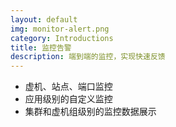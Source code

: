 ```yaml
---
layout: default
img: monitor-alert.png
category: Introductions
title: 监控告警
description: 端到端的监控，实现快速反馈
---
```


 * 虚机、站点、端口监控
 * 应用级别的自定义监控
 * 集群和虚机组级别的监控数据展示